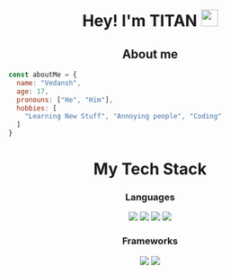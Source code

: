 <h1 align="center">Hey! I'm TITAN <img src="https://avatars.githubusercontent.com/u/80444511?s=400&u=f2b1e92e84d058d6b88d64d40b537fcd98ba5809&v=4" width="30px"></h1>

<h2 align="center">About me</h2>

```js
const aboutMe = {
  name: "Vedansh",
  age: 17,
  pronouns: ["He", "Him"],
  hobbies: [
    "Learning New Stuff", "Annoying people", "Coding"
  ]
}
```
<h1 align="center">My Tech Stack </></h1>

<div align="center" style="margin-top: 10px">
  <h3>Languages</h3>
  <img src="https://img.shields.io/badge/-python-ffd43b?style=for-the-badge&labelColor=306998&logo=python&logoColor=white">
  <img src="https://img.shields.io/badge/-HTML 5-orange?style=for-the-badge&labelColor=orange&logo=html5&logoColor=white">
  <img src="https://img.shields.io/badge/-css 3-blue?style=for-the-badge&labelColor=blue&logo=css3&logoColor=white">
  <img src="https://img.shields.io/badge/-Javascript-F0DB4F?style=for-the-badge&labelColor=F0DB4F&logo=javascript&logoColor=black">
  <h3>Frameworks</h3>
  <img src="https://img.shields.io/badge/-Bootstrap-602C50?style=for-the-badge&labelColor=602C50&logo=bootstrap&logoColor=white">
  <img src="https://img.shields.io/badge/-React-black?style=for-the-badge&labelColor=black&logo=React&logoColor=blue" >
  
</div>

<!---
TITANxTCA/TITANxTCA is a ✨ special ✨ repository because its `README.md` (this file) appears on your GitHub profile.
You can click the Preview link to take a look at your changes.
--->
